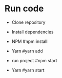 # Run code

- Clone repository

- Install dependencies
- NPM
 #npm install
- Yarn
 #yarn add
 
- run project
  #npm start
- Yarn
  #yarn start
